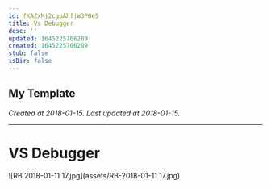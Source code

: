 ```yaml
---
id: fKAZxMj2cgpAhfjW3P0e5
title: Vs Debugger
desc: ''
updated: 1645225706289
created: 1645225706289
stub: false
isDir: false
---
```

My Template
---

_Created at 2018-01-15._
_Last updated at 2018-01-15._




---

# VS Debugger


![RB 2018-01-11 17.jpg](assets/RB-2018-01-11 17.jpg)

